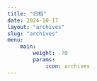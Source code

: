 ```yaml
---
title: "归档"
date: 2024-10-17
layout: "archives"
slug: "archives"
menu:
    main:
        weight: -70
        params: 
            icon: archives
---
```

